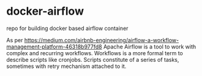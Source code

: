 # docker-airflow
repo for building docker based airflow container

As per
https://medium.com/airbnb-engineering/airflow-a-workflow-management-platform-46318b977fd8
Apache Airflow is a tool to work with complex and recurring workflows. Workflows is a more formal term to describe scripts like cronjobs. Scripts constitute of a series of tasks, sometimes with retry mechanism attached to it.
